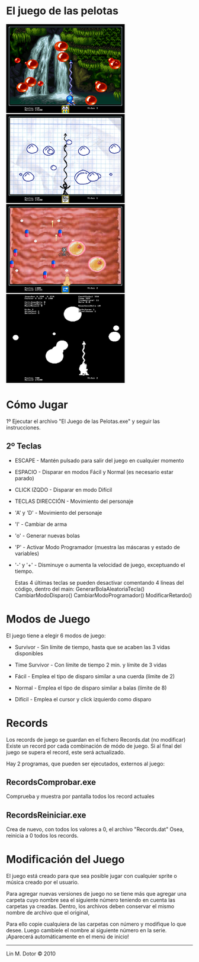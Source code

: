 # El juego de las pelotas

<img src="./screenshots/screen_01.png"  width="320"> <img src="./screenshots/screen_02.png"  width="320">
<img src="./screenshots/screen_03.png"  width="320"> <img src="./screenshots/screen_ProgrammerMode.png"  width="320">

Cómo Jugar
==========

1º Ejecutar el archivo "El Juego de las Pelotas.exe" y seguir las instrucciones.

2º Teclas
   ------

- ESCAPE - Mantén pulsado para salir del juego en cualquier momento
- ESPACIO - Disparar en modos Fácil y Normal (es necesario estar parado)
- CLICK IZQDO - Disparar en modo Difícil
- TECLAS DIRECCIÓN - Movimiento del personaje
- 'A' y 'D' - Movimiento del personaje

- 'I' - Cambiar de arma
- 'o' - Generar nuevas bolas
- 'P' - Activar Modo Programador (muestra las máscaras y estado de variables)
- '-' y '+' - Disminuye o aumenta la velocidad de juego, exceptuando el tiempo. 

	Estas 4 últimas teclas se pueden desactivar comentando 4 líneas del
	código, dentro del main:
		GenerarBolaAleatoriaTecla()
		CambiarModoDisparo()
		CambiarModoProgramador()
		ModificarRetardo()

Modos de Juego
============== 

El juego tiene a elegir 6 modos de juego:

- Survivor - Sin límite de tiempo, hasta que se acaben las 3 vidas disponibles
- Time Survivor - Con límite de tiempo 2 min. y límite de 3 vidas

- Fácil - Emplea el tipo de disparo similar a una cuerda (límite de 2)
- Normal - Emplea el tipo de disparo similar a balas (límite de 8)
- Difícil - Emplea el cursor y click izquierdo como disparo 

Records
=======

Los records de juego se guardan en el fichero Records.dat (no modificar)
Existe un record por cada combinación de módo de juego.
Si al final del juego se supera el record, este será actualizado.

Hay 2 programas, que pueden ser ejecutados, externos al juego:
 
RecordsComprobar.exe
--------------------
Comprueba y muestra por pantalla todos los record actuales

RecordsReiniciar.exe
--------------------
Crea de nuevo, con todos los valores a 0, el archivo "Records.dat"
Osea, reinicia a 0 todos los records.

Modificación del Juego
====================== 

El juego está creado para que sea posible jugar con cualquier sprite o música
creado por el usuario.

Para agregar nuevas versiones de juego no se tiene más que agregar una carpeta
cuyo nombre sea el siguiente número teniendo en cuenta las carpetas ya creadas.
Dentro, los archivos deben conservar el mismo nombre de archivo que el original,

Para ello copie cualquiera de las carpetas con número y modifique lo que desee.
Luego cambiele el nombre al siguiente número en la serie.
¡Aparecerá automáticamente en el menú de inicio!

------------------------------------
Lin M. Dotor © 2010
